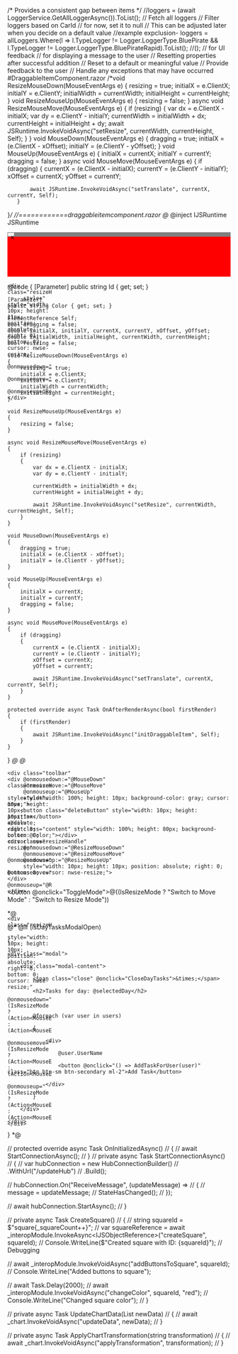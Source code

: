 /* Provides a consistent gap between items */
//loggers = (await LoggerService.GetAllLoggerAsync()).ToList();
// Fetch all loggers
// Filter loggers based on CarId
// for now, set it to null // This can be adjusted later when you decide on a default value
//example expclusion- loggers = allLoggers.Where(l => l.TypeLogger != Logger.LoggerType.BluePirate && l.TypeLogger != Logger.LoggerType.BluePirateRapid).ToList();
//();
// for UI feedback
// for displaying a message to the user
// Resetting properties after successful addition
// Reset to a default or meaningful value
// Provide feedback to the user
// Handle any exceptions that may have occurred
#DraggableItemComponent.razor
   /*void ResizeMouseDown(MouseEventArgs e)
   {
       resizing = true;
       initialX = e.ClientX;
       initialY = e.ClientY;
       initialWidth = currentWidth;
       initialHeight = currentHeight;
   }
   void ResizeMouseUp(MouseEventArgs e)
   {
       resizing = false;
   }
   async void ResizeMouseMove(MouseEventArgs e)
   {
       if (resizing)
       {
           var dx = e.ClientX - initialX;
           var dy = e.ClientY - initialY;
           currentWidth = initialWidth + dx;
           currentHeight = initialHeight + dy;
           await JSRuntime.InvokeVoidAsync("setResize", currentWidth, currentHeight, Self);
       }
   }
   void MouseDown(MouseEventArgs e)
   {
       dragging = true;
       initialX = (e.ClientX - xOffset);
       initialY = (e.ClientY - yOffset);
   }
   void MouseUp(MouseEventArgs e)
   {
       initialX = currentX;
       initialY = currentY;
       dragging = false;
   }
   async void MouseMove(MouseEventArgs e)
   {
       if (dragging)
       {
           currentX = (e.ClientX - initialX);
           currentY = (e.ClientY - initialY);
           xOffset = currentX;
           yOffset = currentY;

           await JSRuntime.InvokeVoidAsync("setTranslate", currentX, currentY, Self);
       }
   }*/
//============draggableitemcomponent.razor
@*
@inject IJSRuntime JSRuntime
<div class="myDraggableItem">
    <div class="toolbar" style="width: 100%; height: 10px; background-color: gray; cursor: move;">
        <button class="deleteButton" style="width: 10px; height: 10px;">x</button>
    </div>
    <div class="content" style="width: 100%; height: 90px; background-color: red;"></div>
    <div class="resizeHandle" style="width: 10px; height: 10px; position: absolute; bottom: 0; right: 0; cursor: nwse-resize;"></div>
</div>


<div class="myDraggableItem"
     style="width: 100px; height: 100px; position: absolute; background-color: @Color;"
     data-id="@Id"
     @ref=Self
     @onmousedown="MouseDown"
     @onmousemove="MouseMove"
     @onmouseup="MouseUp">

    <div class="resizeHandle"
         style=" style="width: 10px; height: 11px; position: absolute; right: 01; bottom: 02; cursor: nwse-resize;" 
         @onmousedown="ResizeMouseDown"
         @onmousemove="ResizeMouseMove"
         @onmouseup="ResizeMouseUp">
    </div>
</div>

@code {
    [Parameter]
    public string Id { get; set; }

    [Parameter]
    public string Color { get; set; }

    ElementReference Self;
    bool dragging = false;
    double initialX, initialY, currentX, currentY, xOffset, yOffset;
    double initialWidth, initialHeight, currentWidth, currentHeight;
    bool resizing = false;

    void ResizeMouseDown(MouseEventArgs e)
    {
        resizing = true;
        initialX = e.ClientX;
        initialY = e.ClientY;
        initialWidth = currentWidth;
        initialHeight = currentHeight;
    }

    void ResizeMouseUp(MouseEventArgs e)
    {
        resizing = false;
    }

    async void ResizeMouseMove(MouseEventArgs e)
    {
        if (resizing)
        {
            var dx = e.ClientX - initialX;
            var dy = e.ClientY - initialY;

            currentWidth = initialWidth + dx;
            currentHeight = initialHeight + dy;

            await JSRuntime.InvokeVoidAsync("setResize", currentWidth, currentHeight, Self);
        }
    }

    void MouseDown(MouseEventArgs e)
    {
        dragging = true;
        initialX = (e.ClientX - xOffset);
        initialY = (e.ClientY - yOffset);
    }

    void MouseUp(MouseEventArgs e)
    {
        initialX = currentX;
        initialY = currentY;
        dragging = false;
    }

    async void MouseMove(MouseEventArgs e)
    {
        if (dragging)
        {
            currentX = (e.ClientX - initialX);
            currentY = (e.ClientY - initialY);
            xOffset = currentX;
            yOffset = currentY;

            await JSRuntime.InvokeVoidAsync("setTranslate", currentX, currentY, Self);
        }
    }

    protected override async Task OnAfterRenderAsync(bool firstRender)
    {
        if (firstRender)
        {
            await JSRuntime.InvokeVoidAsync("initDraggableItem", Self);
        }
    }
}
*@
@*
<div class="myDraggableItem"
     style="width: 100px; height: 100px; position: absolute; background-color: @Color;"
     data-id="@Id"
     @ref=Self
     @onmousedown="@MouseDown"
     @onmousemove="@MouseMove"
     @onmouseup="@MouseUp">

    <div class="resizeHandle"
         style="width: 10px; height: 10px; position: absolute; right: 0; bottom: 0; cursor: nwse-resize;"
         @onmousedown="@ResizeMouseDown"
         @onmousemove="@ResizeMouseMove"
         @onmouseup="@ResizeMouseUp">
    </div>
</div>

    <div class="toolbar"
         @onmousedown:="@MouseDown"
         @onmousemove:="@MouseMove"
         @onmouseup:="@MouseUp"
         style="width: 100%; height: 10px; background-color: gray; cursor: move;">
        <button class="deleteButton" style="width: 10px; height: 10px;">x</button>
    </div>
    <div class="content" style="width: 100%; height: 80px; background-color: @Color;"></div>
    <div class="resizeHandle"
         @onmousedown:="@ResizeMouseDown"
         @onmousemove:="@ResizeMouseMove"
         @onmouseup:="@ResizeMouseUp"
         style="width: 10px; height: 10px; position: absolute; right: 0; bottom: 0; cursor: nwse-resize;">
    </div>

<button @onclick="ToggleMode">@((IsResizeMode ? "Switch to Move Mode" : "Switch to Resize Mode"))</button>

<div class="myDraggableItem2"
     style="width: 100px; height: 100px; position: absolute; background-color: @Color;"
     data-id="@Id"
     @ref=Self
     @onmousedown="(IsResizeMode ? (Action<MouseEventArgs>)null : (Action<MouseEventArgs>)MouseDown)"
     @onmousemove="(IsResizeMode ? (Action<MouseEventArgs>)null : (Action<MouseEventArgs>)MouseMove)"
     @onmouseup="(IsResizeMode ? (Action<MouseEventArgs>)null : (Action<MouseEventArgs>)MouseUp)">

    <div class="resizeHandle2"
         style="width: 10px; height: 10px; position: absolute; right: 0; bottom: 0; cursor: nwse-resize;"
         @onmousedown="(IsResizeMode ? (Action<MouseEventArgs>)ResizeMouseDown : (Action<MouseEventArgs>)null)"
         @onmousemove="(IsResizeMode ? (Action<MouseEventArgs>)ResizeMouseMove : (Action<MouseEventArgs>)null)"
         @onmouseup="(IsResizeMode ? (Action<MouseEventArgs>)ResizeMouseUp : (Action<MouseEventArgs>)null)">
    </div>
</div>*@


@* @if (isDayTasksModalOpen)

{

    <div class="modal">

        <div class="modal-content">

            <span class="close" @onclick="CloseDayTasks">&times;</span>

            <h2>Tasks for day: @selectedDay</h2>



            @foreach (var user in users)

            {

                <div>

                    @user.UserName

                    <button @onclick="() => AddTaskForUser(user)" class="btn btn-sm btn-secondary ml-2">Add Task</button>

                </div>

            }

        </div>

    </div>

} *@


// protected override async Task OnInitializedAsync()
// {
//     await StartConnectionAsync();
// }
// private async Task StartConnectionAsync()
// {
//     var hubConnection = new HubConnectionBuilder()
//         .WithUrl("/updateHub")
//         .Build();

//     hubConnection.On<string>("ReceiveMessage", (updateMessage) =>
//     {
//         message = updateMessage;
//         StateHasChanged();
//     });

//     await hubConnection.StartAsync();
// }


// private async Task CreateSquare()
// {
//     string squareId = $"square{_squareCount++}";
//     var squareReference = await _interopModule.InvokeAsync<IJSObjectReference>("createSquare", squareId);
//     Console.WriteLine($"Created square with ID: {squareId}");  // Debugging

//     await _interopModule.InvokeVoidAsync("addButtonsToSquare", squareId);
//     Console.WriteLine("Added buttons to square");

//     await Task.Delay(2000);
//     await _interopModule.InvokeVoidAsync("changeColor", squareId, "red");
//     Console.WriteLine("Changed square color");
// }

// private async Task UpdateChartData(List<int> newData)
// {
//     await _chart.InvokeVoidAsync("updateData", newData);
// }

// private async Task ApplyChartTransformation(string transformation)
// {
//     await _chart.InvokeVoidAsync("applyTransformation", transformation);
// }